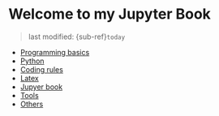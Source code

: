 # Welcome to my Jupyter Book
> last modified: {sub-ref}`today`

- [Programming basics](pages/basic/basic.md)
- [Python](pages/python/python.md)
- [Coding rules](pages/coding-rules/coding-rules.md)
- [Latex](pages/latex/latex.md)
- [Jupyer book](pages/jb/jb.md)
- [Tools](pages/tools/tools.md)
- [Others](pages/others/others.md)


<script data-name="BMC-Widget" data-cfasync="false" src="https://cdnjs.buymeacoffee.com/1.0.0/widget.prod.min.js" data-id="kkensuke" data-description="Support me on Buy me a coffee!" data-message="Thank you for visiting! You can now buy me a coffee." data-color="#40DCA5" data-position="Right" data-x_margin="18" data-y_margin="18"></script>